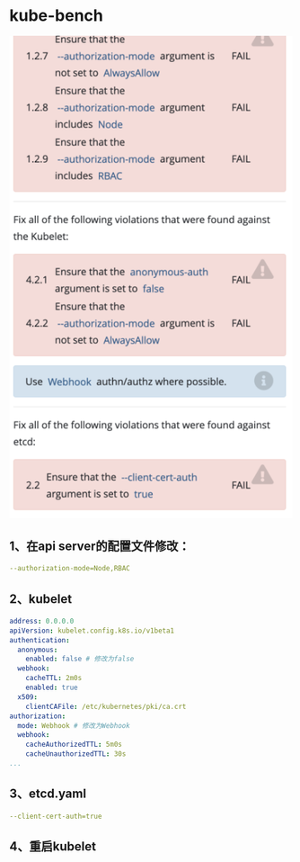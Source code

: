 # kube-bench

![10](../images/10.png)

## 1、在api server的配置文件修改：

```yaml
--authorization-mode=Node,RBAC
```

## 2、kubelet
```yaml
address: 0.0.0.0
apiVersion: kubelet.config.k8s.io/v1beta1
authentication:
  anonymous:
    enabled: false # 修改为false
  webhook:
    cacheTTL: 2m0s
    enabled: true
  x509:
    clientCAFile: /etc/kubernetes/pki/ca.crt
authorization:
  mode: Webhook # 修改为Webhook
  webhook:
    cacheAuthorizedTTL: 5m0s
    cacheUnauthorizedTTL: 30s
...
```

## 3、etcd.yaml
```yaml
--client-cert-auth=true
```

## 4、重启kubelet